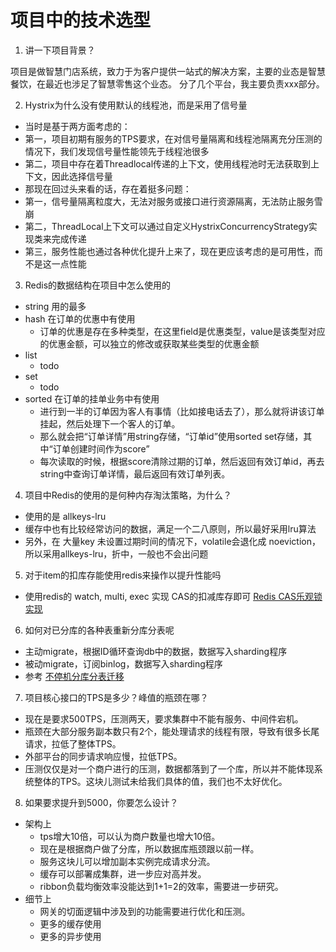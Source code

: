 # 项目中的技术选型

1. 讲一下项目背景？

项目是做智慧门店系统，致力于为客户提供一站式的解决方案，主要的业态是智慧餐饮，在最近也涉足了智慧零售这个业态。
分了几个平台，我主要负责xxx部分。

2. Hystrix为什么没有使用默认的线程池，而是采用了信号量

- 当时是基于两方面考虑的：
- 第一，项目初期有服务的TPS要求，在对信号量隔离和线程池隔离充分压测的情况下，我们发现信号量性能领先于线程池很多
- 第二，项目中存在着Threadlocal传递的上下文，使用线程池时无法获取到上下文，因此选择信号量
- 那现在回过头来看的话，存在着挺多问题：
- 第一，信号量隔离粒度大，无法对服务或接口进行资源隔离，无法防止服务雪崩
- 第二，ThreadLocal上下文可以通过自定义HystrixConcurrencyStrategy实现类来完成传递
- 第三，服务性能也通过各种优化提升上来了，现在更应该考虑的是可用性，而不是这一点性能

3. Redis的数据结构在项目中怎么使用的

- string 用的最多
- hash 在订单的优惠中有使用
    - 订单的优惠是存在多种类型，在这里field是优惠类型，value是该类型对应的优惠金额，可以独立的修改或获取某些类型的优惠金额
- list 
    - todo
- set
    - todo
- sorted 在订单的挂单业务中有使用
     - 进行到一半的订单因为客人有事情（比如接电话去了），那么就将讲该订单挂起，然后处理下一个客人的订单。
     - 那么就会把“订单详情”用string存储，“订单id”使用sorted set存储，其中“订单创建时间作为score”
     - 每次读取的时候，根据score清除过期的订单，然后返回有效订单id，再去string中查询订单详情，最后返回有效订单列表。
     
4. 项目中Redis的使用的是何种内存淘汰策略，为什么？

- 使用的是 allkeys-lru
- 缓存中也有比较经常访问的数据，满足一个二八原则，所以最好采用lru算法
- 另外，在 大量key 未设置过期时间的情况下，volatile会退化成 noeviction，所以采用allkeys-lru，折中，一般也不会出问题

5. 对于item的扣库存能使用redis来操作以提升性能吗

- 使用redis的 watch, multi, exec 实现 CAS的扣减库存即可 [Redis CAS乐观锁实现](https://www.jianshu.com/p/08a1a9f2f4dd)

6. 如何对已分库的各种表重新分库分表呢

- 主动migrate，根据ID循环查询db中的数据，数据写入sharding程序
- 被动migrate，订阅binlog，数据写入sharding程序
- 参考 [不停机分库分表迁移](https://www.jianshu.com/p/223d71421f49)

7. 项目核心接口的TPS是多少？峰值的瓶颈在哪？

- 现在是要求500TPS，压测两天，要求集群中不能有服务、中间件宕机。
- 瓶颈在大部分服务副本数只有2个，能处理请求的线程有限，导致有很多长尾请求，拉低了整体TPS。
- 外部平台的同步请求响应慢，拉低TPS。
- 压测仅仅是对一个商户进行的压测，数据都落到了一个库，所以并不能体现系统整体的TPS。这块儿测试未给我们具体的值，我们也不太好优化。

8. 如果要求提升到5000，你要怎么设计？

- 架构上
    - tps增大10倍，可以认为商户数量也增大10倍。
    - 现在是根据商户做了分库，所以数据库瓶颈跟以前一样。
    - 服务这块儿可以增加副本实例完成请求分流。
    - 缓存可以部署成集群，进一步应对高并发。
    - ribbon负载均衡效率没能达到1+1=2的效率，需要进一步研究。
- 细节上
    - 网关的切面逻辑中涉及到的功能需要进行优化和压测。
    - 更多的缓存使用
    - 更多的异步使用

